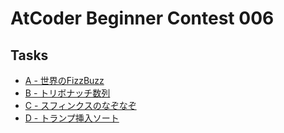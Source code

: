 # AtCoder Beginner Contest 006
## Tasks
- [A - 世界のFizzBuzz](https://beta.atcoder.jp/contests/abc006/tasks/abc006_1)
- [B - トリボナッチ数列](https://beta.atcoder.jp/contests/abc006/tasks/abc006_2)
- [C - スフィンクスのなぞなぞ](https://beta.atcoder.jp/contests/abc006/tasks/abc006_3)
- [D - トランプ挿入ソート](https://beta.atcoder.jp/contests/abc006/tasks/abc006_4)

